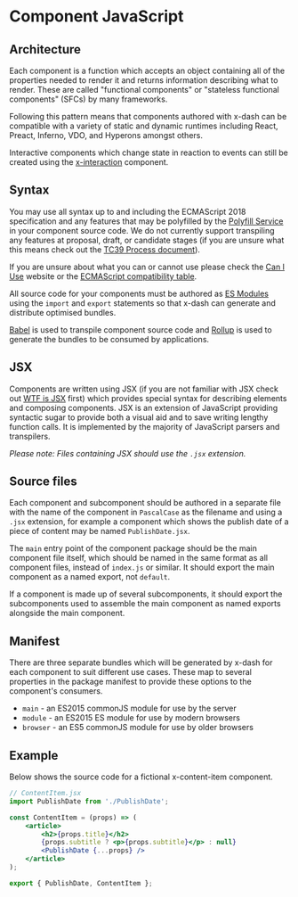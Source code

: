 # Component JavaScript


## Architecture

Each component is a function which accepts an object containing all of the properties needed to render it and returns information describing what to render. These are called "functional components" or "stateless functional components" (SFCs) by many frameworks.

Following this pattern means that components authored with x-dash can be compatible with a variety of static and dynamic runtimes including React, Preact, Inferno, VDO, and Hyperons amongst others.

Interactive components which change state in reaction to events can still be created using the [x-interaction] component.

[x-interaction]: ../../components/x-interaction


## Syntax

You may use all syntax up to and including the ECMAScript 2018 specification and any features that may be polyfilled by the [Polyfill Service] in your component source code. We do not currently support transpiling any features at proposal, draft, or candidate stages (if you are unsure what this means check out the [TC39 Process document]).

If you are unsure about what you can or cannot use please check the [Can I Use] website or the [ECMAScript compatibility table].

All source code for your components must be authored as [ES Modules] using the `import` and `export` statements so that x-dash can generate and distribute optimised bundles.

[Babel] is used to transpile component source code and [Rollup] is used to generate the bundles to be consumed by applications.

[TC39 Process document]: https://tc39.github.io/process-document/
[ES Modules]: https://ponyfoo.com/articles/es6-modules-in-depth
[Polyfill Service]: https://polyfill.io/
[Can I Use]: https://caniuse.com/
[ECMAScript compatibility table]: https://kangax.github.io/compat-table/es6/
[Babel]: https://babeljs.io/
[Rollup]: https://rollupjs.org/


## JSX

Components are written using JSX (if you are not familiar with JSX check out [WTF is JSX] first) which provides special syntax for describing elements and composing components. JSX is an extension of JavaScript providing syntactic sugar to provide both a visual aid and to save writing lengthy function calls. It is implemented by the majority of JavaScript parsers and transpilers.

_Please note: Files containing JSX should use the `.jsx` extension._

[WTF is JSX]:https://jasonformat.com/wtf-is-jsx/


## Source files

Each component and subcomponent should be authored in a separate file with the name of the component in `PascalCase` as the filename and using a `.jsx` extension, for example a component which shows the publish date of a piece of content may be named `PublishDate.jsx`.

The `main` entry point of the component package should be the main component file itself, which should be named in the same format as all component files, instead of `index.js` or similar. It should export the main component as a named export, not `default`.

If a component is made up of several subcomponents, it should export the subcomponents used to assemble the main component as named exports alongside the main component.


## Manifest

There are three separate bundles which will be generated by x-dash for each component to suit different use cases. These map to several properties in the package manifest to provide these options to the component's consumers.

- `main` - an ES2015 commonJS module for use by the server
- `module` - an ES2015 ES module for use by modern browsers
- `browser` - an ES5 commonJS module for use by older browsers


## Example

Below shows the source code for a fictional x-content-item component.

```jsx
// ContentItem.jsx
import PublishDate from './PublishDate';

const ContentItem = (props) => (
	<article>
		<h2>{props.title}</h2>
		{props.subtitle ? <p>{props.subtitle}</p> : null}
		<PublishDate {...props} />
	</article>
);

export { PublishDate, ContentItem };
```
